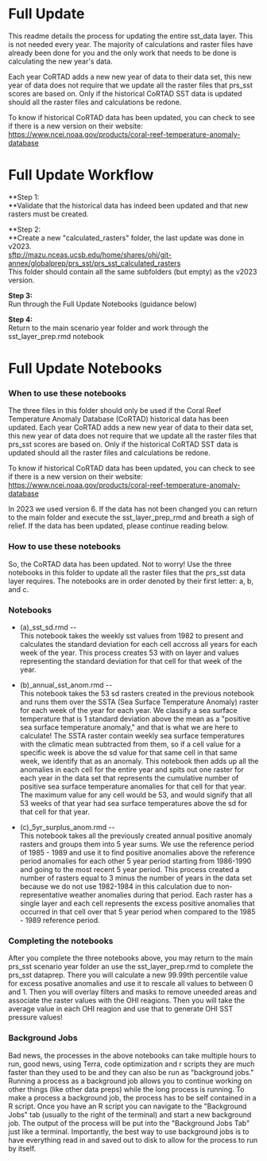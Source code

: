 # Full Update

This readme details the process for updating the entire sst_data layer. This is not needed every year. The majority of calculations and raster files have already been done for you and the only work that needs to be done is calculating the new year's data.

Each year CoRTAD adds a new new year of data to their data set, this new year of data does not require that we update all the raster files that prs_sst scores are based on. Only if the historical CoRTAD SST data is updated should all the raster files and calculations be redone.

To know if historical CoRTAD data has been updated, you can check to see if there is a new version on their website: <https://www.ncei.noaa.gov/products/coral-reef-temperature-anomaly-database>

# Full Update Workflow

**Step 1:\
**Validate that the historical data has indeed been updated and that new rasters must be created.

**Step 2:\
**Create a new "calculated_rasters" folder, the last update was done in v2023.\
<sftp://mazu.nceas.ucsb.edu/home/shares/ohi/git-annex/globalprep/prs_sst/prs_sst_calculated_rasters>\
This folder should contain all the same subfolders (but empty) as the v2023 version.

**Step 3:**\
Run through the Full Update Notebooks (guidance below)

**Step 4:**\
Return to the main scenario year folder and work through the sst_layer_prep.rmd notebook

# Full Update Notebooks

### When to use these notebooks

The three files in this folder should only be used if the Coral Reef Temperature Anomaly Database (CoRTAD) historical data has been updated. Each year CoRTAD adds a new new year of data to their data set, this new year of data does not require that we update all the raster files that prs_sst scores are based on. Only if the historical CoRTAD SST data is updated should all the raster files and calculations be redone.

To know if historical CoRTAD data has been updated, you can check to see if there is a new version on their website: <https://www.ncei.noaa.gov/products/coral-reef-temperature-anomaly-database>

In 2023 we used version 6. If the data has not been changed you can return to the main folder and execute the sst_layer_prep_rmd and breath a sigh of relief. If the data has been updated, please continue reading below.

### How to use these notebooks

So, the CoRTAD data has been updated. Not to worry! Use the three notebooks in this folder to update all the raster files that the prs_sst data layer requires. The notebooks are in order denoted by their first letter: a, b, and c.

### Notebooks

-   (a)\_sst_sd.rmd -- \
    This notebook takes the weekly sst values from 1982 to present and calculates the standard deviation for each cell accross all years for each week of the year. This process creates 53 with on layer and values representing the standard deviation for that cell for that week of the year.

-   (b)\_annual_sst_anom.rmd -- \
    This notebook takes the 53 sd rasters created in the previous notebook and runs them over the SSTA (Sea Surface Temperature Anomaly) raster for each week of the year for each year. We classify a sea surface temperature that is 1 standard deviation above the mean as a "positive sea surface temperature anomaly," and that is what we are here to calculate! The SSTA raster contain weekly sea surface temperatures with the climatic mean subtracted from them, so if a cell value for a specific week is above the sd value for that same cell in that same week, we identify that as an anomaly. This notebook then adds up all the anomalies in each cell for the entire year and spits out one raster for each year in the data set that represents the cumulative number of positive sea surface temperature anomalies for that cell for that year. The maximum value for any cell would be 53, and would signify that all 53 weeks of that year had sea surface temperatures above the sd for that cell for that year.

-   (c)\_5yr_surplus_anom.rmd -- \
    This notebook takes all the previously created annual positive anomaly rasters and groups them into 5 year sums. We use the reference period of 1985 - 1989 and use it to find positive anomalies above the reference period anomalies for each other 5 year period starting from 1986-1990 and going to the most recent 5 year period. This process created a number of rasters equal to 3 minus the number of years in the data set because we do not use 1982-1984 in this calculation due to non-representative weather anomalies during that period. Each raster has a single layer and each cell represents the excess positive anomalies that occurred in that cell over that 5 year period when compared to the 1985 - 1989 reference period.

### Completing the notebooks

After you complete the three notebooks above, you may return to the main prs_sst scenario year folder an use the sst_layer_prep.rmd to complete the prs_sst dataprep. There you will calculate a new 99.99th percentile value for excess posative anomalies and use it to rescale all values to between 0 and 1. Then you will overlay filters and masks to remove uneeded areas and associate the raster values with the OHI reagions. Then you will take the average value in each OHI reagion and use that to generate OHI SST pressure values!

### Background Jobs

Bad news, the processes in the above notebooks can take multiple hours to run, good news, using Terra, code optimization and r scripts they are much faster than they used to be and they can also be run as "background jobs." Running a process as a background job allows you to continue working on other things (like other data preps) while the long process is running. To make a process a background job, the process has to be self contained in a R script. Once you have an R script you can navigate to the "Background Jobs" tab (usually to the right of the terminal) and start a new background job. The output of the process will be put into the "Background Jobs Tab" just like a terminal. Importantly, the best way to use background jobs is to have everything read in and saved out to disk to allow for the process to run by itself.
